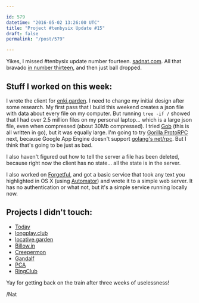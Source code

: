 ```yaml
---

id: 579
datetime: "2016-05-02 13:26:00 UTC"
title: "Project #tenbysix Update #15"
draft: false
permalink: "/post/579"

---
```


Yikes, I missed #tenbysix update number fourteen. [sadnat.com](http://sadnat.com). All that bravado [in number thirteen](https://writing.natwelch.com/post/576), and then just ball dropped.

## Stuff I worked on this week:

I wrote the client for [enki.garden](https://github.com/icco/enki.garden). I need to change my initial design after some research. My first pass that I build this weekend creates a json file with data about every file on my computer. But running `tree -if /` showed that I had over 2.5 million files on my personal laptop... which is a large json file, even when compressed (about 30Mb compressed). I tried [Gob](https://blog.golang.org/gobs-of-data) (this is all written in go), but it was equally large. I'm going to try [Gorilla ProtoRPC](http://www.gorillatoolkit.org/pkg/rpc/protorpc) next, because Google App Engine doesn't support [golang's net/rpc](https://golang.org/pkg/net/rpc/). But I think that's going to be just as bad.

I also haven't figured out how to tell the server a file has been deleted, because right now the client has no state... all the state is in the server.


I also worked on [Forgetful](https://github.com/icco/forgetful), and got a basic service that took any text you highlighted in OS X (using [Automator](http://thenextweb.com/lifehacks/2011/06/07/how-to-create-mac-os-x-services-with-automator/)) and wrote it to a simple web server. It has no authentication or what not, but it's a simple service running locally now.

## Projects I didn't touch:

 - [Today](https://github.com/icco/today)
 - [longplay.club](https://github.com/icco/longplay.club)
 - [locative.garden](https://github.com/icco/locative.garden)
 - [Billow.in](https://github.com/icco/billowin)
 - [Creepermon](https://github.com/icco/creepermon)
 - [Gandalf](https://github.com/icco/gandalf)
 - [PCA](https://github.com/icco/pca)
 - [RingClub](https://github.com/icco/ringclub)

Yay for getting back on the train after three weeks of uselessness!

/Nat


